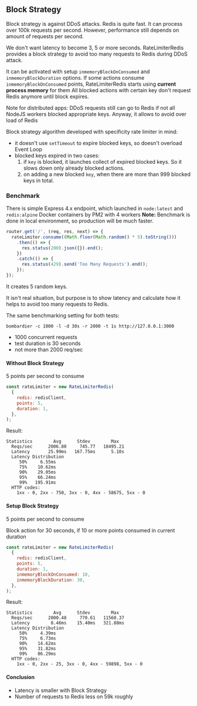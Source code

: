 ## Block Strategy

Block strategy is against DDoS attacks.
Redis is quite fast. It can process over 100k requests per second.
However, performance still depends on amount of requests per second.

We don't want latency to become 3, 5 or more seconds.
RateLimiterRedis provides a block strategy to avoid too many requests to Redis during DDoS attack.

It can be activated with setup `inmemoryBlockOnConsumed` and `inmemoryBlockDuration` options.
If some actions consume `inmemoryBlockOnConsumed` points, RateLimiterRedis starts using **current process memory** for them
All blocked actions with certain key don't request Redis anymore until block expires.

Note for distributed apps: DDoS requests still can go to Redis if not all NodeJS workers blocked appropriate keys.
Anyway, it allows to avoid over load of Redis

Block strategy algorithm developed with specificity rate limiter in mind:
* it doesn't use `setTimeout` to expire blocked keys, so doesn't overload Event Loop
* blocked keys expired in two cases:
    1. if `key` is blocked, it launches collect of expired blocked keys. 
    So it slows down only already blocked actions.
    1. on adding a new blocked `key`, when there are more than 999 blocked keys in total.


### Benchmark 

There is simple Express 4.x endpoint, 
which launched in `node:latest` and `redis:alpine` Docker containers by PM2 with 4 workers
**Note:** Benchmark is done in local environment, so production will be much faster.

```javascript
router.get('/', (req, res, next) => {
  rateLimiter.consume((Math.floor(Math.random() * 5).toString()))
    .then(() => {
      res.status(200).json({}).end();
    })
    .catch(() => {
      res.status(429).send('Too Many Requests').end();
    });
});
```

It creates 5 random keys. 

It isn't real situation, 
but purpose is to show latency and calculate how it helps to avoid too many requests to Redis.

The same benchmarking setting for both tests:

`bombardier -c 1000 -l -d 30s -r 2000 -t 1s http://127.0.0.1:3000`

* 1000 concurrent requests
* test duration is 30 seconds
* not more than 2000 req/sec



#### Without Block Strategy

5 points per second to consume

```javascript
const rateLimiter = new RateLimiterRedis(
  {
    redis: redisClient,
    points: 5,
    duration: 1,
  },
);
```

Result:
```text
Statistics        Avg      Stdev        Max
  Reqs/sec      2006.80     745.77   18495.21
  Latency       25.99ms   167.75ms      5.10s
  Latency Distribution
     50%     6.55ms
     75%    10.62ms
     90%    29.05ms
     95%    66.24ms
     99%   195.91ms
  HTTP codes:
    1xx - 0, 2xx - 750, 3xx - 0, 4xx - 58675, 5xx - 0
```

#### Setup Block Strategy

5 points per second to consume

Block action for 30 seconds, if 10 or more points consumed in current duration

```javascript
const rateLimiter = new RateLimiterRedis(
  {
    redis: redisClient,
    points: 5,
    duration: 1,
    inmemoryBlockOnConsumed: 10,
    inmemoryBlockDuration: 30,
  },
);
```

Result:
```text
Statistics        Avg      Stdev        Max
  Reqs/sec      2000.48     770.61   11560.37
  Latency        8.46ms    15.40ms   321.88ms
  Latency Distribution
     50%     4.39ms
     75%     6.73ms
     90%    14.62ms
     95%    31.82ms
     99%    86.29ms
  HTTP codes:
    1xx - 0, 2xx - 25, 3xx - 0, 4xx - 59898, 5xx - 0
```

#### Conclusion

* Latency is smaller with Block Strategy
* Number of requests to Redis less on 59k roughly